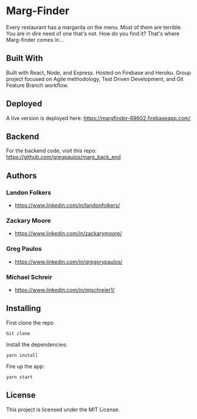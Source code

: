 # Marg-Finder
Every restaurant has a margarita on the menu. Most of them are terrible. You are in dire need of one that's not. How do you find it? That's where Marg-finder comes in...  

## Built With
Built with React, Node, and Express. Hosted on Firebase and Heroku. Group project focused on Agile methodology, Test Driven Development, and Git Feature Branch workflow. 

## Deployed
A live version is deployed here:
https://margfinder-69602.firebaseapp.com/

## Backend
For the backend code, visit this repo:
https://github.com/gregpaulos/marg_back_end

## Authors
### Landon Folkers
* https://www.linkedin.com/in/landonfolkers/

### Zackary Moore
* https://www.linkedin.com/in/zackarymoore/

### Greg Paulos
* https://www.linkedin.com/in/gregorypaulos/

### Michael Schreir
* https://www.linkedin.com/in/mjschreier1/

## Installing
First clone the repo

```
Git clone 
```

Install the dependencies:
```
yarn install
```

Fire up the app:
```
yarn start
```

## License
This project is licensed under the MIT License.